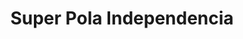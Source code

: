 ---
title: "Super Pola Independencia"
url: /santo-domingo/super-pola-independencia/
shop: supermercado
---